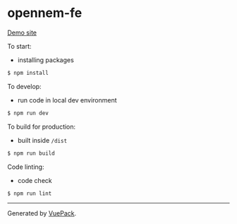 # opennem-fe

[Demo site](http://188.166.217.232/)

To start:
* installing packages
```bash
$ npm install
```

To develop:
* run code in local dev environment
```bash
$ npm run dev
```

To build for production:
* built inside `/dist`
```bash
$ npm run build
```

Code linting:
* code check
```bash
$ npm run lint
```


---

Generated by [VuePack](https://github.com/egoist/vuepack).
